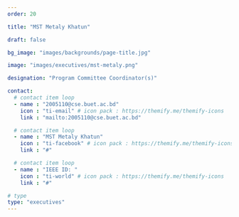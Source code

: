 ```yaml
---
order: 20

title: "MST Metaly Khatun"

draft: false

bg_image: "images/backgrounds/page-title.jpg"

image: "images/executives/mst-metaly.png"

designation: "Program Committee Coordinator(s)"

contact:
  # contact item loop
  - name : "2005110@cse.buet.ac.bd"
    icon : "ti-email" # icon pack : https://themify.me/themify-icons
    link : "mailto:2005110@cse.buet.ac.bd"

  # contact item loop
  - name : "MST Metaly Khatun"
    icon : "ti-facebook" # icon pack : https://themify.me/themify-icons
    link : "#"

  # contact item loop
  - name : "IEEE ID: "
    icon : "ti-world" # icon pack : https://themify.me/themify-icons
    link : "#"

# type
type: "executives"
---
```

